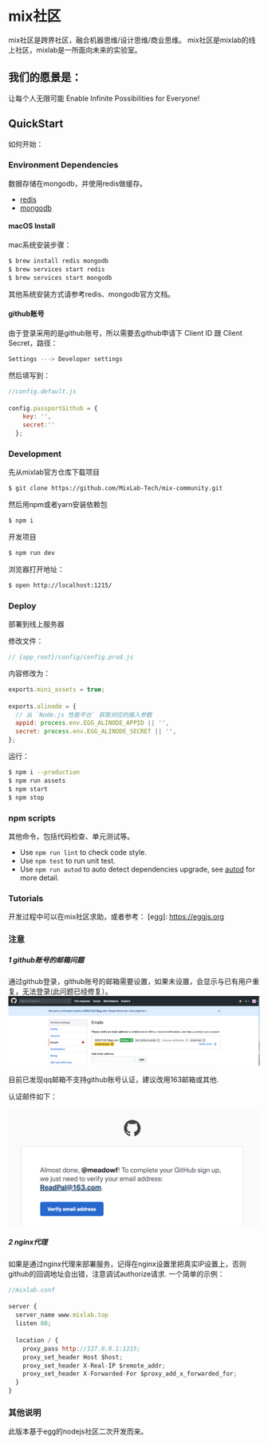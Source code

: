 # mix社区
mix社区是跨界社区，融合机器思维/设计思维/商业思维。
mix社区是mixlab的线上社区，mixlab是一所面向未来的实验室。


## 我们的愿景是：
让每个人无限可能
Enable Infinite Possibilities for Everyone!


## QuickStart
如何开始：
<!-- add docs here for user -->


### Environment Dependencies
数据存储在mongodb，并使用redis做缓存。

- [redis](https://redis.io/)
- [mongodb](https://www.mongodb.com/)


#### macOS Install
mac系统安装步骤：

```bash
$ brew install redis mongodb
$ brew services start redis
$ brew services start mongodb
```

其他系统安装方式请参考redis、mongodb官方文档。


#### github账号
由于登录采用的是github账号，所以需要去github申请下 Client ID 跟 Client Secret，路径：

```bash
Settings ---> Developer settings
```

然后填写到：
```js
//config.default.js

config.passportGithub = {
    key: '',
    secret:''
  };

```


### Development
先从mixlab官方仓库下载项目

```bash
$ git clone https://github.com/MixLab-Tech/mix-community.git
```

然后用npm或者yarn安装依赖包
```bash
$ npm i
```

开发项目
```bash
$ npm run dev
```

浏览器打开地址：
```bash
$ open http://localhost:1215/
```


### Deploy
部署到线上服务器

修改文件：
```js 
// {app_root}/config/config.prod.js
```

内容修改为：
```js
exports.mini_assets = true;

exports.alinode = {
  // 从 `Node.js 性能平台` 获取对应的接入参数
  appid: process.env.EGG_ALINODE_APPID || '',
  secret: process.env.EGG_ALINODE_SECRET || '',
};
```

运行：
```bash
$ npm i --production
$ npm run assets
$ npm start
$ npm stop
```


### npm scripts
其他命令，包括代码检查、单元测试等。

- Use `npm run lint` to check code style.
- Use `npm test` to run unit test.
- Use `npm run autod` to auto detect dependencies upgrade, see [autod](https://www.npmjs.com/package/autod) for more detail.



### Tutorials
开发过程中可以在mix社区求助，或者参考：
[egg]: https://eggjs.org


### 注意

##### 1 github账号的邮箱问题
通过github登录，github账号的邮箱需要设置，如果未设置，会显示与已有用户重复，无法登录(此问题已经修复）。
![tips](/tutorial/images/github_email.png)


目前已发现qq邮箱不支持github账号认证，建议改用163邮箱或其他.

认证邮件如下：

![tips](/tutorial/images/verify_email.png)



##### 2 nginx代理
如果是通过nginx代理来部署服务，记得在nginx设置里把真实IP设置上，否则github的回调地址会出错，注意调试authorize请求.
一个简单的示例：

```js
//mixlab.conf

server {
  server_name www.mixlab.top
  listen 80;
 
  location / {
    proxy_pass http://127.0.0.1:1215;
    proxy_set_header Host $host;
    proxy_set_header X-Real-IP $remote_addr;
    proxy_set_header X-Forwarded-For $proxy_add_x_forwarded_for;
  }
}

```

### 其他说明
此版本基于egg的nodejs社区二次开发而来。